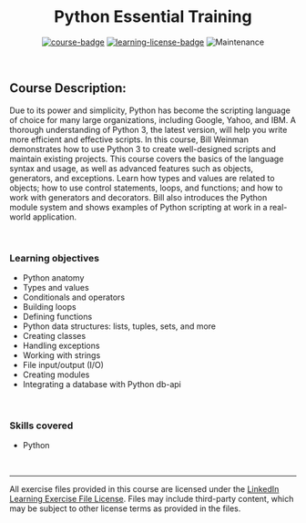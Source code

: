 <div align="center">

# Python Essential Training

[![course-badge]][course-link]
[![learning-license-badge]][learning-license]
![Maintenance](https://img.shields.io/maintenance/no/2021?style=for-the-badge)

</div>

<br>

## Course Description:
Due to its power and simplicity, Python has become the scripting language of choice for many large organizations, including Google, Yahoo, and IBM. A thorough understanding of Python 3, the latest version, will help you write more efficient and effective scripts. In this course, Bill Weinman demonstrates how to use Python 3 to create well-designed scripts and maintain existing projects. This course covers the basics of the language syntax and usage, as well as advanced features such as objects, generators, and exceptions. Learn how types and values are related to objects; how to use control statements, loops, and functions; and how to work with generators and decorators. Bill also introduces the Python module system and shows examples of Python scripting at work in a real-world application.

<br>

### Learning objectives
- Python anatomy
- Types and values
- Conditionals and operators
- Building loops
- Defining functions
- Python data structures: lists, tuples, sets, and more
- Creating classes
- Handling exceptions
- Working with strings
- File input/output (I/O)
- Creating modules
- Integrating a database with Python db-api

<br>

### Skills covered
- Python

<br>

---
All exercise files provided in this course are licensed under the [LinkedIn Learning Exercise File License][learning-license]. Files may include third-party content, which may be subject to other license terms as provided in the files.

<!-- quick links -->
<!-- badge info -->
[course-badge]:https://img.shields.io/badge/learning-Python-ffffff?logo=Linkedin&labelColor=0a66c2&style=for-the-badge
[course-link]:https://www.linkedin.com/learning/python-essential-training-2018 "view on LinkedIn"
[learning-license-badge]:https://img.shields.io/badge/learning-license-ffffff?logo=Linkedin&labelColor=0a66c2&style=for-the-badge
[learning-license]:../linkedin_learning_license "view license agreement"